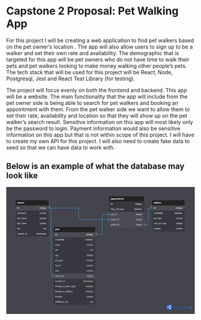 
# Capstone 2 Proposal: Pet Walking App

For this project I will be creating a web application to find pet walkers based on the pet owner’s location . The app will also allow users to sign up to be a walker and set their own rate and availability. The demographic that is targeted for this app will be pet owners who do not have time to walk their pets and pet  walkers looking to make money walking other people’s pets. The tech stack that will be used for this project will be React, Node, Postgresql, Jest and React Test Library (for testing). 

The project will focus evenly on both the frontend and backend. This app will be a website. The main functionality that the app will include from the pet owner side is being able to search for pet walkers and booking an appointment with them. From the pet walker side we want to allow them to set their rate, availability and location so that they will show up on the pet walker’s search result. Sensitive information on this app will most likely only be the password to login. Payment information would also be sensitive information on this app but that is not within scope of this project. I will have to create my own API for this project. I will also need to create fake data to seed so that we can have data to work with. 

## Below is an example of what the database may look like
![Pet Walker DB](pet_walker_db.png)
